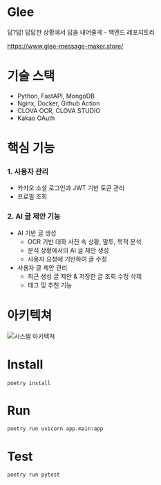 # Glee
답?답! 답답한 상황에서 답을 내어줄게 - 백엔드 레포지토리

https://www.glee-message-maker.store/


# 기술 스택
- Python, FastAPI, MongoDB
- Nginx, Docker, Github Action
- CLOVA OCR, CLOVA STUDIO
- Kakao OAuth
# 핵심 기능
### 1. 사용자 관리
   - 카카오 소셜 로그인과 JWT 기반 토큰 관리
   - 프로필 조회

### 2. AI 글 제안 기능
   - AI 기반 글 생성
     - OCR 기반 대화 사진 속 상황, 말투, 목적 분석
     - 분석 상황에서의 AI 글 제안 생성
     - 사용자 요청에 기반하여 글 수정
   - 사용자 글 제안 관리
     - 최근 생성 글 제안 & 저장한 글 조회 수정 삭제
     - 태그 및 추천 기능
# 아키텍쳐
![시스템 아키텍쳐](https://github.com/user-attachments/assets/5c41c5ba-5b5e-4b4a-bd3c-a80694c1077e)


# Install
```
poetry install
```
# Run
```
poetry run uvicorn app.main:app
```


# Test
```
poetry run pytest
```
